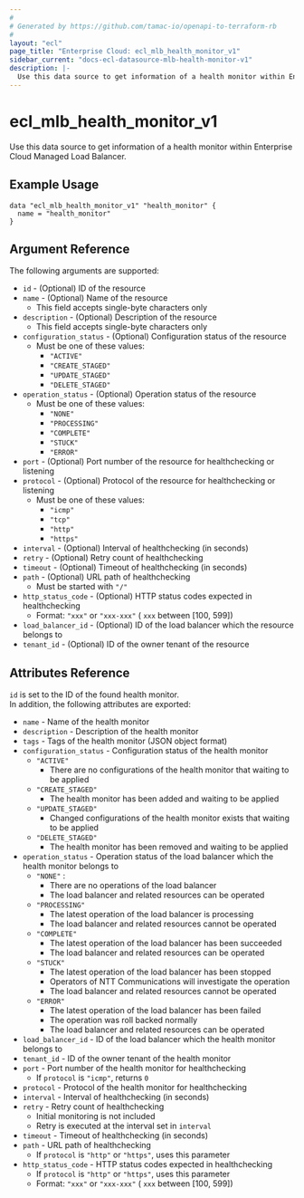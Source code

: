 ```yaml
---
#
# Generated by https://github.com/tamac-io/openapi-to-terraform-rb
#
layout: "ecl"
page_title: "Enterprise Cloud: ecl_mlb_health_monitor_v1"
sidebar_current: "docs-ecl-datasource-mlb-health-monitor-v1"
description: |-
  Use this data source to get information of a health monitor within Enterprise Cloud Managed Load Balancer.
---
```


# ecl\_mlb\_health\_monitor\_v1

Use this data source to get information of a health monitor within Enterprise Cloud Managed Load Balancer.

## Example Usage

```hcl
data "ecl_mlb_health_monitor_v1" "health_monitor" {
  name = "health_monitor"
}
```

## Argument Reference

The following arguments are supported:

* `id` - (Optional) ID of the resource
* `name` - (Optional) Name of the resource
    * This field accepts single-byte characters only
* `description` - (Optional) Description of the resource
    * This field accepts single-byte characters only
* `configuration_status` - (Optional) Configuration status of the resource
    * Must be one of these values:
        * `"ACTIVE"`
        * `"CREATE_STAGED"`
        * `"UPDATE_STAGED"`
        * `"DELETE_STAGED"`
* `operation_status` - (Optional) Operation status of the resource
    * Must be one of these values:
        * `"NONE"`
        * `"PROCESSING"`
        * `"COMPLETE"`
        * `"STUCK"`
        * `"ERROR"`
* `port` - (Optional) Port number of the resource for healthchecking or listening
* `protocol` - (Optional) Protocol of the resource for healthchecking or listening
    * Must be one of these values:
        * `"icmp"`
        * `"tcp"`
        * `"http"`
        * `"https"`
* `interval` - (Optional) Interval of healthchecking (in seconds)
* `retry` - (Optional) Retry count of healthchecking
* `timeout` - (Optional) Timeout of healthchecking (in seconds)
* `path` - (Optional) URL path of healthchecking
    * Must be started with `"/"`
* `http_status_code` - (Optional) HTTP status codes expected in healthchecking
    * Format: `"xxx"` or `"xxx-xxx"` ( `xxx` between [100, 599])
* `load_balancer_id` - (Optional) ID of the load balancer which the resource belongs to
* `tenant_id` - (Optional) ID of the owner tenant of the resource

## Attributes Reference

`id` is set to the ID of the found health monitor.<br>
In addition, the following attributes are exported:

* `name` - Name of the health monitor
* `description` - Description of the health monitor
* `tags` - Tags of the health monitor (JSON object format)
* `configuration_status` - Configuration status of the health monitor
    * `"ACTIVE"`
        * There are no configurations of the health monitor that waiting to be applied
    * `"CREATE_STAGED"`
        * The health monitor has been added and waiting to be applied
    * `"UPDATE_STAGED"`
        * Changed configurations of the health monitor exists that waiting to be applied
    * `"DELETE_STAGED"`
        * The health monitor has been removed and waiting to be applied
* `operation_status` - Operation status of the load balancer which the health monitor belongs to
    * `"NONE"` :
        * There are no operations of the load balancer
        * The load balancer and related resources can be operated
    * `"PROCESSING"`
        * The latest operation of the load balancer is processing
        * The load balancer and related resources cannot be operated
    * `"COMPLETE"`
        * The latest operation of the load balancer has been succeeded
        * The load balancer and related resources can be operated
    * `"STUCK"`
        * The latest operation of the load balancer has been stopped
        * Operators of NTT Communications will investigate the operation
        * The load balancer and related resources cannot be operated
    * `"ERROR"`
        * The latest operation of the load balancer has been failed
        * The operation was roll backed normally
        * The load balancer and related resources can be operated
* `load_balancer_id` - ID of the load balancer which the health monitor belongs to
* `tenant_id` - ID of the owner tenant of the health monitor
* `port` - Port number of the health monitor for healthchecking
    * If `protocol` is `"icmp"`, returns `0`
* `protocol` - Protocol of the health monitor for healthchecking
* `interval` - Interval of healthchecking (in seconds)
* `retry` - Retry count of healthchecking
    * Initial monitoring is not included
    * Retry is executed at the interval set in `interval`
* `timeout` - Timeout of healthchecking (in seconds)
* `path` - URL path of healthchecking
    * If `protocol` is `"http"` or `"https"`, uses this parameter
* `http_status_code` - HTTP status codes expected in healthchecking
    * If `protocol` is `"http"` or `"https"`, uses this parameter
    * Format: `"xxx"` or `"xxx-xxx"` ( `xxx` between [100, 599])
